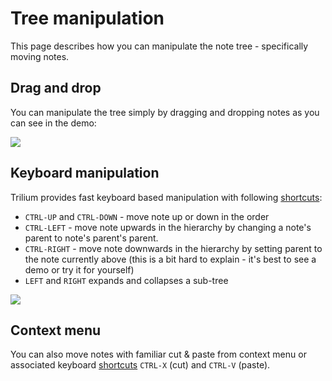 # Tree manipulation
This page describes how you can manipulate the note tree - specifically moving notes.

Drag and drop
-------------

You can manipulate the tree simply by dragging and dropping notes as you can see in the demo:

![](images/drag-and-drop.gif)

Keyboard manipulation
---------------------

Trilium provides fast keyboard based manipulation with following [shortcuts](keyboard-shortcuts.md):

*   `CTRL-UP` and `CTRL-DOWN` - move note up or down in the order
*   `CTRL-LEFT` - move note upwards in the hierarchy by changing a note's parent to note's parent's parent.
*   `CTRL-RIGHT` - move note downwards in the hierarchy by setting parent to the note currently above (this is a bit hard to explain - it's best to see a demo or try it for yourself)
*   `LEFT` and `RIGHT` expands and collapses a sub-tree

![](images/move-note-with-keyboard.gif)

Context menu
------------

You can also move notes with familiar cut & paste from context menu or associated keyboard [shortcuts](keyboard-shortcuts.md) `CTRL-X` (cut) and `CTRL-V` (paste).
